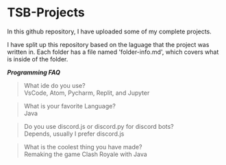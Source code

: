 # TSB-Projects
In this github repository, I have uploaded some of my complete projects.

I have split up this repository based on the laguage that the project was written in.
Each folder has a file named 'folder-info.md', which covers what is inside of the folder.

___Programming FAQ___

>What ide do you use?          
>VsCode, Atom, Pycharm, Replit, and Jupyter

>What is your favorite Language?        
>Java

>Do you use discord.js or discord.py for discord bots?      
>Depends, usually I prefer discord.js

>What is the coolest thing you have made?         
>Remaking the game Clash Royale with Java
